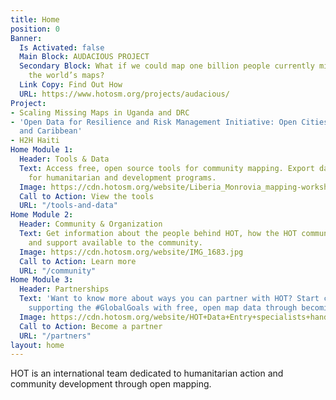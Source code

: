 ```yaml
---
title: Home
position: 0
Banner:
  Is Activated: false
  Main Block: AUDACIOUS PROJECT
  Secondary Block: What if we could map one billion people currently missing from
    the world’s maps?
  Link Copy: Find Out How
  URL: https://www.hotosm.org/projects/audacious/
Project:
- Scaling Missing Maps in Uganda and DRC
- 'Open Data for Resilience and Risk Management Initiative: Open Cities Latin America
  and Caribbean'
- H2H Haiti
Home Module 1:
  Header: Tools & Data
  Text: Access free, open source tools for community mapping. Export data from OpenStreetMap
    for humanitarian and development programs.
  Image: https://cdn.hotosm.org/website/Liberia_Monrovia_mapping-workshops_IMG_20170427_111804.jpg
  Call to Action: View the tools
  URL: "/tools-and-data"
Home Module 2:
  Header: Community & Organization
  Text: Get information about the people behind HOT, how the HOT community is organized,
    and support available to the community.
  Image: https://cdn.hotosm.org/website/IMG_1683.jpg
  Call to Action: Learn more
  URL: "/community"
Home Module 3:
  Header: Partnerships
  Text: 'Want to know more about ways you can partner with HOT? Start creating and
    supporting the #GlobalGoals with free, open map data through becoming a partner.'
  Image: https://cdn.hotosm.org/website/HOT+Data+Entry+specialists+handed+over+framed,+printed+maps+back+to+the+village+offices.+HOT+IndonesiaRiyadi+Wibowo+cropped.jpeg
  Call to Action: Become a partner
  URL: "/partners"
layout: home
---
```


HOT is an international team dedicated to <span>humanitarian action and community development </span><span>through open mapping.</span>
